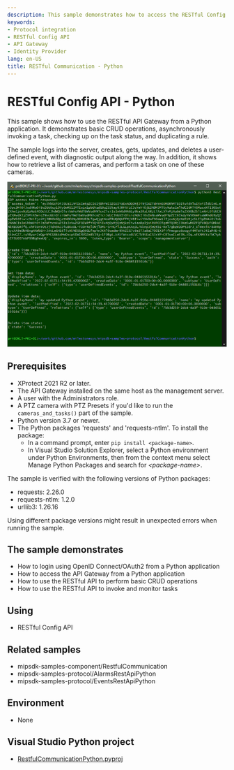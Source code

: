```yaml
---
description: This sample demonstrates how to access the RESTful Config API through the API Gateway from a Python-based application.
keywords:
- Protocol integration
- RESTful Config API
- API Gateway
- Identity Provider
lang: en-US
title: RESTful Communication - Python
---
```


# RESTful Config API - Python

This sample shows how to use the RESTful API Gateway from a Python application. It demonstrates basic CRUD operations, asynchronously invoking a task, checking up on the task status, and duplicating a rule.

The sample logs into the server, creates, gets, updates, and deletes a user-defined event, with diagnostic output along the way. In addition, it shows how to retrieve a list of cameras, and perform a task on one of these cameras.

![RESTful Communication - Python](RestfulCommunicationPython.png)

## Prerequisites

- XProtect 2021 R2 or later.
- The API Gateway installed on the same host as the management server.
- A user with the Administrators role.
- A PTZ camera with PTZ Presets if you'd like to run the `cameras_and_tasks()` part of the sample.
- Python version 3.7 or newer.
- The Python packages 'requests' and 'requests-ntlm'. To install the package:
  - In a command prompt, enter `pip install <package-name>`.
  - In Visual Studio Solution Explorer, select a Python environment under Python Environments, then from the context menu select Manage Python Packages and search for *\<package-name>*. 
 <!-- TODO (PRI): how to open Python Environments, widen window to see Packages tab -->
  
The sample is verified with the following versions of Python packages:

- requests: 2.26.0
- requests-ntlm: 1.2.0
- urllib3: 1.26.16

Using different package versions might result in unexpected errors when running the sample.

## The sample demonstrates

- How to login using OpenID Connect/OAuth2 from a Python application
- How to access the API Gateway from a Python application
- How to use the RESTful API to perform basic CRUD operations
- How to use the RESTful API to invoke and monitor tasks

## Using

- RESTful Config API

## Related samples

- mipsdk-samples-component/RestfulCommunication
- mipsdk-samples-protocol/AlarmsRestApiPython
- mipsdk-samples-protocol/EventsRestApiPython


## Environment

- None

## Visual Studio Python project

- [RestfulCommunicationPython.pyproj](javascript:clone('https://github.com/milestonesys/mipsdk-samples-protocol','src/ProtocolSamples.sln');)